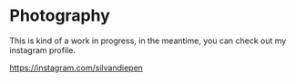 # Photography

This is kind of a work in progress, in the meantime, you can check out my instagram profile.

https://instagram.com/silvandiepen
